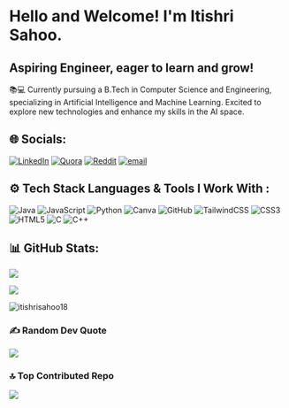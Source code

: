 <h1 align="left"> Hello and Welcome! I'm Itishri Sahoo.</h1>
<h2 align="left">Aspiring Engineer, eager to learn and grow!</h2>
<p>📚💻 Currently pursuing a B.Tech in Computer Science and Engineering, specializing in Artificial Intelligence and Machine Learning. Excited to explore new technologies and enhance my skills in the AI space.</p>

## 🌐 Socials: 
[![LinkedIn](https://img.shields.io/badge/LinkedIn-%230077B5.svg?logo=linkedin&logoColor=white)](www.linkedin.com/in/itishri-sahoo-8a289a256/) [![Quora](https://img.shields.io/badge/Quora-%23B92B27.svg?logo=Quora&logoColor=white)](https://quora.com/profile/Itishri-Sahoo-3) [![Reddit](https://img.shields.io/badge/Reddit-%23FF4500.svg?logo=Reddit&logoColor=white)](https://reddit.com/user/itishree_18) [![email](https://img.shields.io/badge/Email-D14836?logo=gmail&logoColor=white)](mailto:itishrisahoo18@gmail.com) 

## ⚙️ Tech Stack Languages & Tools I Work With :
![Java](https://img.shields.io/badge/java-%23ED8B00.svg?style=for-the-badge&logo=openjdk&logoColor=white) ![JavaScript](https://img.shields.io/badge/javascript-%23323330.svg?style=for-the-badge&logo=javascript&logoColor=%23F7DF1E) ![Python](https://img.shields.io/badge/python-3670A0?style=for-the-badge&logo=python&logoColor=ffdd54) ![Canva](https://img.shields.io/badge/Canva-%2300C4CC.svg?style=for-the-badge&logo=Canva&logoColor=white) ![GitHub](https://img.shields.io/badge/github-%23121011.svg?style=for-the-badge&logo=github&logoColor=white) ![TailwindCSS](https://img.shields.io/badge/tailwindcss-%2338B2AC.svg?style=for-the-badge&logo=tailwind-css&logoColor=white) ![CSS3](https://img.shields.io/badge/css3-%231572B6.svg?style=for-the-badge&logo=css3&logoColor=white) ![HTML5](https://img.shields.io/badge/html5-%23E34F26.svg?style=for-the-badge&logo=html5&logoColor=white) ![C](https://img.shields.io/badge/c-%2300599C.svg?style=for-the-badge&logo=c&logoColor=white) ![C++](https://img.shields.io/badge/c++-%2300599C.svg?style=for-the-badge&logo=c%2B%2B&logoColor=white)

## 📊 GitHub Stats: 
![](https://github-readme-stats.vercel.app/api?username=itishrisahoo18&theme=dark&hide_border=false&include_all_commits=true&count_private=false)<br/>

![](https://github-readme-stats.vercel.app/api/top-langs/?username=itishrisahoo18&theme=dark&hide_border=false&include_all_commits=false&count_private=false&layout=compact)

<p><img align="center" src="https://github-readme-streak-stats.herokuapp.com/?user=itishrisahoo18&theme=dark&hide_border=false" alt="itishrisahoo18" /></p>

### ✍️ Random Dev Quote
![](https://quotes-github-readme.vercel.app/api?type=horizontal&theme=dark)

### 🔝 Top Contributed Repo
![](https://github-contributor-stats.vercel.app/api?username=itishrisahoo18&limit=5&theme=dark&combine_all_yearly_contributions=true) 
